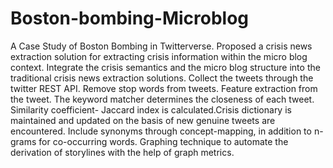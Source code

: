 # Boston-bombing-Microblog
A Case Study of Boston Bombing in Twitterverse. Proposed a crisis news extraction solution for extracting crisis information within the micro blog context. Integrate the crisis semantics and the micro blog structure into the traditional crisis news extraction solutions. Collect the tweets through the twitter REST API. Remove stop words from tweets. Feature extraction from the tweet. The keyword matcher determines the closeness of each tweet. Similarity coefficient- Jaccard index is calculated.Crisis dictionary is maintained and updated on the basis of new genuine tweets are encountered. Include synonyms through concept-mapping, in addition to n-grams for co-occurring words.  Graphing technique to automate the derivation of storylines with the help of graph metrics. 
